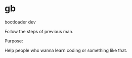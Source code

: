 gb
==

bootloader dev

Follow the steps of previous man.

Purpose:

Help people who wanna learn coding or something like that.
